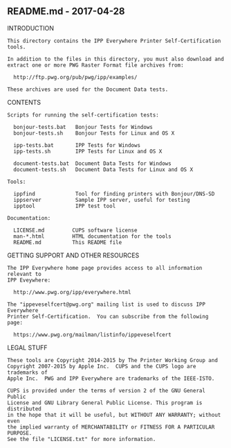 README.md - 2017-04-28
-----------------------

INTRODUCTION

    This directory contains the IPP Everywhere Printer Self-Certification tools.

    In addition to the files in this directory, you must also download and
    extract one or more PWG Raster Format file archives from:

      http://ftp.pwg.org/pub/pwg/ipp/examples/

    These archives are used for the Document Data tests.


CONTENTS

    Scripts for running the self-certification tests:

      bonjour-tests.bat   Bonjour Tests for Windows
      bonjour-tests.sh    Bonjour Tests for Linux and OS X

      ipp-tests.bat       IPP Tests for Windows
      ipp-tests.sh        IPP Tests for Linux and OS X

      document-tests.bat  Document Data Tests for Windows
      document-tests.sh   Document Data Tests for Linux and OS X

    Tools:

      ippfind             Tool for finding printers with Bonjour/DNS-SD
      ippserver           Sample IPP server, useful for testing
      ipptool             IPP test tool

    Documentation:

      LICENSE.md         CUPS software license
      man-*.html         HTML documentation for the tools
      README.md          This README file


GETTING SUPPORT AND OTHER RESOURCES

    The IPP Everywhere home page provides access to all information relevant to
    IPP Eveywhere:

      http://www.pwg.org/ipp/everywhere.html

    The "ippeveselfcert@pwg.org" mailing list is used to discuss IPP Everywhere
    Printer Self-Certification.  You can subscribe from the following page:

      https://www.pwg.org/mailman/listinfo/ippeveselfcert


LEGAL STUFF

    These tools are Copyright 2014-2015 by The Printer Working Group and
    Copyright 2007-2015 by Apple Inc.  CUPS and the CUPS logo are trademarks of
    Apple Inc.  PWG and IPP Everywhere are trademarks of the IEEE-ISTO.

    CUPS is provided under the terms of version 2 of the GNU General Public
    License and GNU Library General Public License. This program is distributed
    in the hope that it will be useful, but WITHOUT ANY WARRANTY; without even
    the implied warranty of MERCHANTABILITY or FITNESS FOR A PARTICULAR PURPOSE.
    See the file "LICENSE.txt" for more information.
